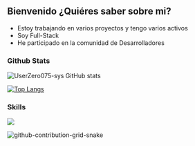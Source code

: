 ## Bienvenido ¿Quiéres saber sobre mi?

- Estoy trabajando en varios proyectos y tengo varios activos
- Soy Full-Stack
- He participado en la comunidad de Desarrolladores

### Github Stats
![UserZero075-sys GitHub stats](https://github-readme-stats.vercel.app/api?username=UserZero075&count_private=true&show_icons=true&theme=midnight-red)

[![Top Langs](https://github-readme-stats.vercel.app/api/top-langs/?username=UserZero075&hide_progress=true)](https://github.com/UserZero075/github-readme-stats)


### Skills
<p>
  <a href="https://skillicons.dev">
    <img src="https://skillicons.dev/icons?i=python,fastapi,flask,django,selenium,js,html,css,go,git,nodejs,c,cs,cpp,astro,vue,react,bun,bots,figma,firebase,godot,nextjs,php,express,github,gitlab,docker,powershell,bash,linux,mysql,sqlite,postgres,mongodb,vscode,visualstudio,heroku,aws,vercel,netlify,replit,postman,regex,md&perline=12" />
  </a>
</p>



![github-contribution-grid-snake](https://user-images.githubusercontent.com/106864876/179424426-29262e35-ab7b-4701-8ce3-8ed7db3d592b.svg)
